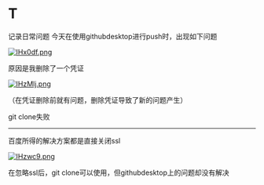 # T
记录日常问题
今天在使用githubdesktop进行push时，出现如下问题


[![IHx0df.png](https://z3.ax1x.com/2021/11/19/IHx0df.png)](https://imgtu.com/i/IHx0df)


原因是我删除了一个凭证

 
[![IHzMlj.png](https://z3.ax1x.com/2021/11/19/IHzMlj.png)](https://imgtu.com/i/IHzMlj)


（在凭证删除前就有问题，删除凭证导致了新的问题产生）

git clone失败

---

百度所得的解决方案都是直接关闭ssl

[![IHzwc9.png](https://z3.ax1x.com/2021/11/19/IHzwc9.png)](https://imgtu.com/i/IHzwc9)

在忽略ssl后，git clone可以使用，但githubdesktop上的问题却没有解决
